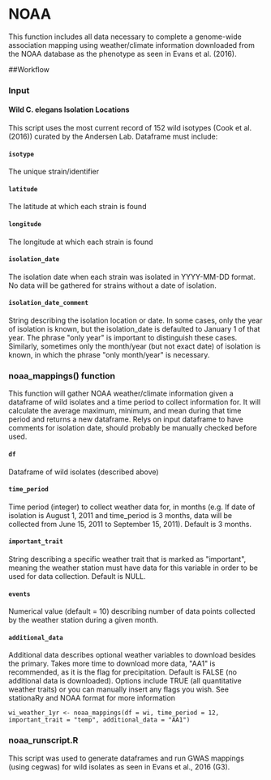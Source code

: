 # NOAA

This function includes all data necessary to complete a genome-wide association mapping using weather/climate information downloaded from the NOAA database as the phenotype as seen in Evans et al. (2016). 

##Workflow

### Input

#### Wild C. elegans Isolation Locations

This script uses the most current record of 152 wild isotypes (Cook et al. (2016)) curated by the Andersen Lab. Dataframe must include:

#### `isotype`

The unique strain/identifier

#### `latitude`

The latitude at which each strain is found

#### `longitude`

The longitude at which each strain is found

#### `isolation_date`

The isolation date when each strain was isolated in YYYY-MM-DD format. No data will be gathered for strains without a date of isolation.

#### `isolation_date_comment`

String describing the isolation location or date. In some cases, only the year of isolation is known, but the isolation_date is defaulted to January 1 of that year. The phrase "only year" is important to distinguish these cases. Similarly, sometimes only the month/year (but not exact date) of isolation is known, in which the phrase "only month/year" is necessary.

### noaa_mappings() function

This function will gather NOAA weather/climate information given a dataframe of wild isolates and a time period to collect information for. It will calculate the average maximum, minimum, and mean during that time period and returns a new dataframe. Relys on input dataframe to have comments for isolation date, should probably be manually checked before used.

#### `df`

Dataframe of wild isolates (described above)

#### `time_period`

Time period (integer) to collect weather data for, in months (e.g. If date of isolation is August 1, 2011 and time_period is 3 months, data will be collected from June 15, 2011 to September 15, 2011). Default is 3 months.

#### `important_trait`

String describing a specific weather trait that is marked as "important", meaning the weather station must have data for this variable in order to be used for data collection. Default is NULL.

#### `events`

Numerical value (default = 10) describing number of data points collected by the weather station during a given month.

#### `additional_data`

Additional data describes optional weather variables to download besides the primary. Takes more time to download more data, "AA1" is recommended, as it is the flag for precipitation. Default is FALSE (no additional data is downloaded). Options include TRUE (all quantitative weather traits) or you can manually insert any flags you wish. See stationaRy and NOAA format for more information

```{r}
wi_weather_1yr <- noaa_mappings(df = wi, time_period = 12, important_trait = "temp", additional_data = "AA1")
```

### noaa_runscript.R

This script was used to generate dataframes and run GWAS mappings (using cegwas) for wild isolates as seen in Evans et al., 2016 (G3). 
